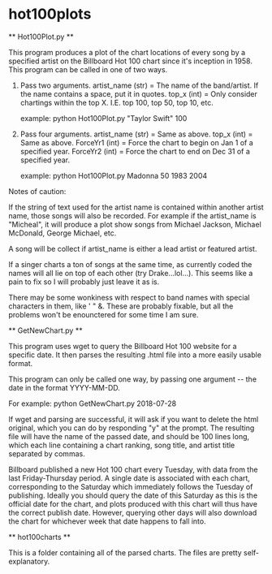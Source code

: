 # hot100plots

** Hot100Plot.py **

This program produces a plot of the chart locations of every song by 
a specified artist on the Billboard Hot 100 chart since it's inception
in 1958. This program can be called in one of two ways.

1) Pass two arguments.
	artist_name (str) = The name of the band/artist. If the name contains a space, put it in quotes.
	top_x       (int) = Only consider chartings within the top X. I.E. top 100, top 50, top 10, etc.

	example: python Hot100Plot.py "Taylor Swift" 100

2) Pass four arguments.
	artist_name (str) = Same as above.
	top_x       (int) = Same as above.
	ForceYr1    (int) = Force the chart to begin on Jan 1 of a specified year.
	ForceYr2    (int) = Force the chart to end on Dec 31 of a specified year.

	example: python Hot100Plot.py Madonna 50 1983 2004

Notes of caution:

If the string of text used for the artist name is contained within another artist name, those songs will also be recorded. For example if the artist_name is "Micheal", it will produce a plot show songs from Michael Jackson, Michael McDonald, George Michael, etc.

A song will be collect if artist_name is either a lead artist or featured artist.

If a singer charts a ton of songs at the same time, as currently coded the names will all lie on top of each other (try Drake...lol...). This seems like a pain to fix so I will probably just leave it as is. 

There may be some wonkiness with respect to band names with special characters in them, like ' " &. These are probably fixable, but all the problems won't be enounctered for some time I am sure.
  
  
  
** GetNewChart.py **
  
This program uses wget to query the Billboard Hot 100 website for a specific date. It then parses the resulting .html file into a more easily usable format.

This program can only be called one way, by passing one argument -- the date in the format YYYY-MM-DD.

  For example: python GetNewChart.py 2018-07-28

If wget and parsing are successful, it will ask if you want to delete the html original, which you can do by responding "y" at the prompt. The resulting file will have the name of the passed date, and should be 100 lines long, which each line containing a chart ranking, song title, and artist title separated by commas.

Billboard published a new Hot 100 chart every Tuesday, with data from the last Friday-Thursday period. A single date is associated with each chart, corresponding to the Saturday which immediately follows the Tuesday of publishing. Ideally you should query the date of this Saturday as this is the official date for the chart, and plots produced with this chart will thus have the correct publish date. However, querying other days will also download the chart for whichever week that date happens to fall into.



** hot100charts **

This is a folder containing all of the parsed charts. The files are pretty self-explanatory.
